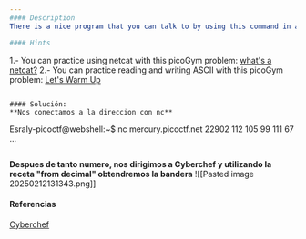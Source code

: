 ```yaml
---
#### Description
There is a nice program that you can talk to by using this command in a shell: `$ nc mercury.picoctf.net 22902`, but it doesn't speak English...

#### Hints 
```
1.- You can practice using netcat with this picoGym problem: [what's a netcat?](https://play.picoctf.org/practice/challenge/34)
2.- You can practice reading and writing ASCII with this picoGym problem: [Let's Warm Up](https://play.picoctf.org/practice/challenge/22)
```

#### Solución:
**Nos conectamos a la direccion con nc**
```
Esraly-picoctf@webshell:~$ nc mercury.picoctf.net 22902
112 
105 
99 
111 
67 
...
```

```
**Despues de tanto numero, nos dirigimos a Cyberchef y utilizando la receta "from decimal" obtendremos la bandera**
![[Pasted image 20250212131343.png]]


#### Referencias
[Cyberchef](https://gchq.github.io/CyberChef/#recipe=From_Decimal('Space',false)&input=MTEyIA0KMTA1IA0KOTkgDQoxMTEgDQo2NyANCjg0IA0KNzAgDQoxMjMgDQoxMDMgDQo0OCANCjQ4IA0KMTAwIA0KOTUgDQoxMDcgDQo0OSANCjExNiANCjExNiANCjEyMSANCjMzIA0KOTUgDQoxMTAgDQo0OSANCjk5IA0KNTEgDQo5NSANCjEwNyANCjQ5IA0KMTE2IA0KMTE2IA0KMTIxIA0KMzMgDQo5NSANCjEwMCANCjUxIA0KMTAwIA0KMTAyIA0KMTAwIA0KNTQgDQoxMDAgDQoxMDIgDQoxMjUgDQoxMA&ieol=CRLF&oeol=CRLF)